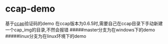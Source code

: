 # ccap-demo
基于[ccap](https://github.com/DoubleSpout/ccap)验证码的demo
在ccap版本为0.6.5时,需要自己在ccap目录下手动新建一个cap_img的目录,不然会报错
#####master分支为在windows下的demo
#####linux分支为在linux环境下的demo


